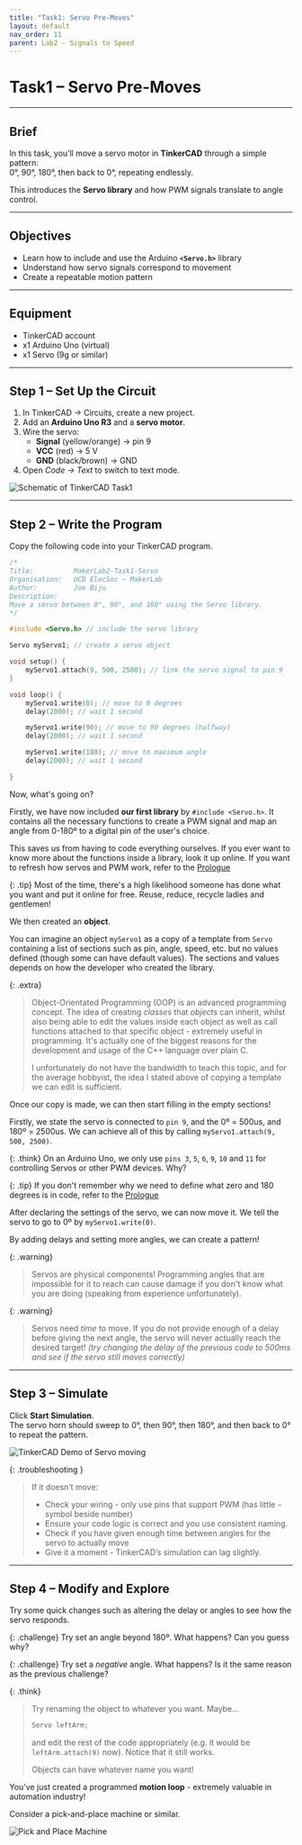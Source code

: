 ```yaml
---
title: "Task1: Servo Pre-Moves"
layout: default
nav_order: 11
parent: Lab2 - Signals to Speed
---
```


# Task1 – Servo Pre-Moves

---

## Brief

In this task, you’ll move a servo motor in **TinkerCAD** through a simple pattern:  
0°, 90°, 180°, then back to 0°, repeating endlessly.  

This introduces the **Servo library** and how PWM signals translate to angle control.

---

## Objectives
- Learn how to include and use the Arduino **`<Servo.h>`** library  
- Understand how servo signals correspond to movement  
- Create a repeatable motion pattern  

---

## Equipment
- TinkerCAD account  
- x1 Arduino Uno (virtual)  
- x1 Servo (9g or similar) 

---

## Step 1 – Set Up the Circuit
1. In TinkerCAD → Circuits, create a new project.  
2. Add an **Arduino Uno R3** and a **servo motor**.  
3. Wire the servo:  
   - **Signal** (yellow/orange) → pin 9  
   - **VCC** (red) → 5 V  
   - **GND** (black/brown) → GND  
4. Open *Code → Text* to switch to text mode.  

![Schematic of TinkerCAD Task1](../assets/images/MakerLab2-Image3.png)


---

## Step 2 – Write the Program

Copy the following code into your TinkerCAD program.
```cpp
/*
Title:          MakerLab2-Task1-Servo
Organisation:   UCD ElecSoc – MakerLab
Author:         Joe Biju
Description:
Move a servo between 0°, 90°, and 180° using the Servo library.
*/

#include <Servo.h> // include the servo library

Servo myServo1; // create a servo object

void setup() {
    myServo1.attach(9, 500, 2500); // link the servo signal to pin 9
}

void loop() {
    myServo1.write(0); // move to 0 degrees
    delay(2000); // wait 1 second

    myServo1.write(90); // move to 90 degrees (halfway)
    delay(2000); // wait 1 second

    myServo1.write(180); // move to maximum angle
    delay(2000); // wait 1 second

}
```

Now, what's going on?

Firstly, we have now included **our first library** by `#include <Servo.h>`. It contains all the necessary functions to create a PWM signal and map an angle from 0-180º to a digital pin of the user's choice.

This saves us from having to code everything ourselves. If you ever want to know more about the functions inside a library, look it up online. If you want to refresh how servos and PWM work, refer to the [Prologue](Intro)

{: .tip}
Most of the time, there's a high likelihood someone has done what you want and put it online for free. Reuse, reduce, recycle ladies and gentlemen!

We then created an **object**. 

You can imagine an object `myServo1` as a copy of a template from `Servo` containing a list of sections such as pin, angle, speed, etc. but no values defined (though some can have default values). The sections and values depends on how the developer who created the library.

{: .extra}
> Object-Orientated Programming (OOP) is an advanced programming concept. The idea of creating *classes* that *objects* can inherit, whilst also being able to edit the values inside each object as well as call functions attached to that specific object - extremely useful in programming. It's actually one of the biggest reasons for the development and usage of the C++ language over plain C.
>
> I unfortunately do not have the bandwidth to teach this topic, and for the average hobbyist, the idea I stated above of copying a template we can edit is sufficient.

Once our copy is made, we can then start filling in the empty sections!

Firstly, we state the servo is connected to `pin 9`, and the 0º = 500us, and 180º = 2500us. We can achieve all of this by calling `myServo1.attach(9, 500, 2500)`.

{: .think}
On an Arduino Uno, we only use `pins 3`, `5`, `6`, `9`, `10` and `11` for controlling Servos or other PWM devices. Why?

{: .tip}
If you don't remember why we need to define what zero and 180 degrees is in code, refer to the [Prologue](Introduction)

After declaring the settings of the servo, we can now move it. We tell the servo to go to 0º by `myServo1.write(0)`.

By adding delays and setting more angles, we can create a pattern!

{: .warning}
> Servos are physical components! Programming angles that are impossible for it to reach can cause damage if you don't know what you are doing (speaking from experience unfortunately).

{: .warning}
> Servos need *time* to move. If you do not provide enough of a delay before giving the next angle, the servo will never actually reach the desired target! *(try changing the delay of the previous code to 500ms and see if the servo still moves correctly)*

---

## Step 3 – Simulate
Click **Start Simulation**.  
The servo horn should sweep to 0°, then 90°, then 180°, and then back to 0° to repeat the pattern.  

![TinkerCAD Demo of Servo moving](../assets/gifs/MakerLab2-Image4.gif)

{: .troubleshooting }
> If it doesn’t move:  
> - Check your wiring - only use pins that support PWM (has little `~` symbol beside number)
> - Ensure your code logic is correct and you use consistent naming.
> - Check if you have given enough time between angles for the servo to actually move
> - Give it a moment - TinkerCAD’s simulation can lag slightly.  

---

## Step 4 – Modify and Explore
Try some quick changes such as altering the delay or angles to see how the servo responds.

{: .challenge}
Try set an angle beyond 180º. What happens? Can you guess why?

{: .challenge}
Try set a *negative* angle. What happens? Is it the same reason as the previous challenge?

{: .think}
> Try renaming the object to whatever you want. Maybe...
> ```cpp
> Servo leftArm;
> ```
> and edit the rest of the code appropriately (e.g. it would be `leftArm.attach(9)` now). Notice that it still works.
>
> Objects can have whatever name you want!

<!-- {: .challenge-title}
> 💪 Challenge 1  
> - Change the delay times to speed up or slow down the motion.  
> - Reverse the order (180 → 90 → 0) to test direction.  
> - Add intermediate angles like 45° and 135°.  
> - Use `Serial.println(angle);` to print each angle to the Serial Monitor.   -->

You’ve just created a programmed **motion loop** - extremely valuable in automation industry! 

Consider a pick-and-place machine or similar.  

![Pick and Place Machine](https://gesrepair.com/wp-content/uploads/robot-automation.gif)
